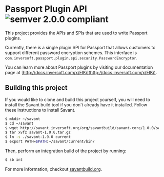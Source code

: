 # Passport Plugin API ![semver 2.0.0 compliant](http://img.shields.io/badge/semver-2.0.0-brightgreen.svg?style=flat-square)

This project provides the APIs and SPIs that are used to write Passport plugins.

Currently, there is a single plugin SPI for Passport that allows customers to support different password encryption schemes. This interface is `com.inversoft.passport.plugin.spi.security.PasswordEncryptor`.

You can learn more about Passport plugins by visiting our documentation page at [http://docs.inversoft.com/x/EIKi](http://docs.inversoft.com/x/EIKi).

## Building this project

If you would like to clone and build this project yourself, you will need to install the Savant build tool if you don't already have it installed. Follow these instructions to install Savant.

```bash
$ mkdir ~/savant
$ cd ~/savant
$ wget http://savant.inversoft.org/org/savantbuild/savant-core/1.0.0/savant-1.0.0.tar.gz
$ tar xvfz savant-1.0.0.tar.gz
$ ln -s ./savant-1.0.0 current
$ export PATH=$PATH:~/savant/current/bin/
```

Then, perform an integration build of the project by running:

```bash
$ sb int
```

For more information, checkout [savantbuild.org](http://savantbuild.org/).
